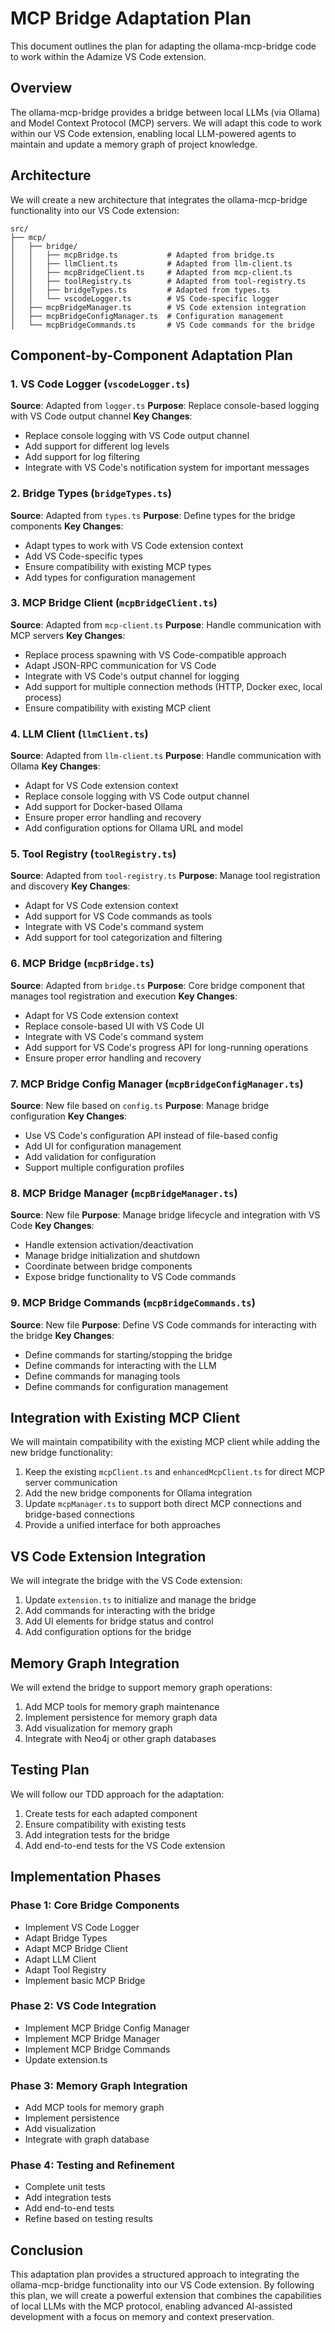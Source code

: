 # MCP Bridge Adaptation Plan

This document outlines the plan for adapting the ollama-mcp-bridge code to work within the Adamize VS Code extension.

## Overview

The ollama-mcp-bridge provides a bridge between local LLMs (via Ollama) and Model Context Protocol (MCP) servers. We will adapt this code to work within our VS Code extension, enabling local LLM-powered agents to maintain and update a memory graph of project knowledge.

## Architecture

We will create a new architecture that integrates the ollama-mcp-bridge functionality into our VS Code extension:

```
src/
├── mcp/
│   ├── bridge/
│   │   ├── mcpBridge.ts           # Adapted from bridge.ts
│   │   ├── llmClient.ts           # Adapted from llm-client.ts 
│   │   ├── mcpBridgeClient.ts     # Adapted from mcp-client.ts
│   │   ├── toolRegistry.ts        # Adapted from tool-registry.ts
│   │   ├── bridgeTypes.ts         # Adapted from types.ts
│   │   └── vscodeLogger.ts        # VS Code-specific logger
│   ├── mcpBridgeManager.ts        # VS Code extension integration
│   ├── mcpBridgeConfigManager.ts  # Configuration management
│   └── mcpBridgeCommands.ts       # VS Code commands for the bridge
```

## Component-by-Component Adaptation Plan

### 1. VS Code Logger (`vscodeLogger.ts`)

**Source**: Adapted from `logger.ts`
**Purpose**: Replace console-based logging with VS Code output channel
**Key Changes**:
- Replace console logging with VS Code output channel
- Add support for different log levels
- Add support for log filtering
- Integrate with VS Code's notification system for important messages

### 2. Bridge Types (`bridgeTypes.ts`)

**Source**: Adapted from `types.ts`
**Purpose**: Define types for the bridge components
**Key Changes**:
- Adapt types to work with VS Code extension context
- Add VS Code-specific types
- Ensure compatibility with existing MCP types
- Add types for configuration management

### 3. MCP Bridge Client (`mcpBridgeClient.ts`)

**Source**: Adapted from `mcp-client.ts`
**Purpose**: Handle communication with MCP servers
**Key Changes**:
- Replace process spawning with VS Code-compatible approach
- Adapt JSON-RPC communication for VS Code
- Integrate with VS Code's output channel for logging
- Add support for multiple connection methods (HTTP, Docker exec, local process)
- Ensure compatibility with existing MCP client

### 4. LLM Client (`llmClient.ts`)

**Source**: Adapted from `llm-client.ts`
**Purpose**: Handle communication with Ollama
**Key Changes**:
- Adapt for VS Code extension context
- Replace console logging with VS Code output channel
- Add support for Docker-based Ollama
- Ensure proper error handling and recovery
- Add configuration options for Ollama URL and model

### 5. Tool Registry (`toolRegistry.ts`)

**Source**: Adapted from `tool-registry.ts`
**Purpose**: Manage tool registration and discovery
**Key Changes**:
- Adapt for VS Code extension context
- Add support for VS Code commands as tools
- Integrate with VS Code's command system
- Add support for tool categorization and filtering

### 6. MCP Bridge (`mcpBridge.ts`)

**Source**: Adapted from `bridge.ts`
**Purpose**: Core bridge component that manages tool registration and execution
**Key Changes**:
- Adapt for VS Code extension context
- Replace console-based UI with VS Code UI
- Integrate with VS Code's command system
- Add support for VS Code's progress API for long-running operations
- Ensure proper error handling and recovery

### 7. MCP Bridge Config Manager (`mcpBridgeConfigManager.ts`)

**Source**: New file based on `config.ts`
**Purpose**: Manage bridge configuration
**Key Changes**:
- Use VS Code's configuration API instead of file-based config
- Add UI for configuration management
- Add validation for configuration
- Support multiple configuration profiles

### 8. MCP Bridge Manager (`mcpBridgeManager.ts`)

**Source**: New file
**Purpose**: Manage bridge lifecycle and integration with VS Code
**Key Changes**:
- Handle extension activation/deactivation
- Manage bridge initialization and shutdown
- Coordinate between bridge components
- Expose bridge functionality to VS Code commands

### 9. MCP Bridge Commands (`mcpBridgeCommands.ts`)

**Source**: New file
**Purpose**: Define VS Code commands for interacting with the bridge
**Key Changes**:
- Define commands for starting/stopping the bridge
- Define commands for interacting with the LLM
- Define commands for managing tools
- Define commands for configuration management

## Integration with Existing MCP Client

We will maintain compatibility with the existing MCP client while adding the new bridge functionality:

1. Keep the existing `mcpClient.ts` and `enhancedMcpClient.ts` for direct MCP server communication
2. Add the new bridge components for Ollama integration
3. Update `mcpManager.ts` to support both direct MCP connections and bridge-based connections
4. Provide a unified interface for both approaches

## VS Code Extension Integration

We will integrate the bridge with the VS Code extension:

1. Update `extension.ts` to initialize and manage the bridge
2. Add commands for interacting with the bridge
3. Add UI elements for bridge status and control
4. Add configuration options for the bridge

## Memory Graph Integration

We will extend the bridge to support memory graph operations:

1. Add MCP tools for memory graph maintenance
2. Implement persistence for memory graph data
3. Add visualization for memory graph
4. Integrate with Neo4j or other graph databases

## Testing Plan

We will follow our TDD approach for the adaptation:

1. Create tests for each adapted component
2. Ensure compatibility with existing tests
3. Add integration tests for the bridge
4. Add end-to-end tests for the VS Code extension

## Implementation Phases

### Phase 1: Core Bridge Components
- Implement VS Code Logger
- Adapt Bridge Types
- Adapt MCP Bridge Client
- Adapt LLM Client
- Adapt Tool Registry
- Implement basic MCP Bridge

### Phase 2: VS Code Integration
- Implement MCP Bridge Config Manager
- Implement MCP Bridge Manager
- Implement MCP Bridge Commands
- Update extension.ts

### Phase 3: Memory Graph Integration
- Add MCP tools for memory graph
- Implement persistence
- Add visualization
- Integrate with graph database

### Phase 4: Testing and Refinement
- Complete unit tests
- Add integration tests
- Add end-to-end tests
- Refine based on testing results

## Conclusion

This adaptation plan provides a structured approach to integrating the ollama-mcp-bridge functionality into our VS Code extension. By following this plan, we will create a powerful extension that combines the capabilities of local LLMs with the MCP protocol, enabling advanced AI-assisted development with a focus on memory and context preservation.

